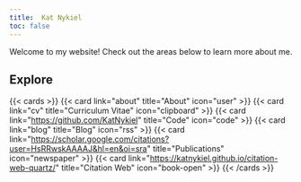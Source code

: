 ```yaml
---
title:  Kat Nykiel
toc: false
---
```


Welcome to my website! Check out the areas below to learn more about me.

## Explore

{{< cards >}}
  {{< card link="about" title="About" icon="user" >}}
  {{< card link="cv" title="Curriculum Vitae" icon="clipboard" >}}
  {{< card link="https://github.com/KatNykiel" title="Code" icon="code" >}}
  {{< card link="blog" title="Blog" icon="rss" >}}
  {{< card link="https://scholar.google.com/citations?user=HsRRwskAAAAJ&hl=en&oi=sra" title="Publications" icon="newspaper" >}}
  {{< card link="https://katnykiel.github.io/citation-web-quartz/" title="Citation Web" icon="book-open" >}}
{{< /cards >}}
